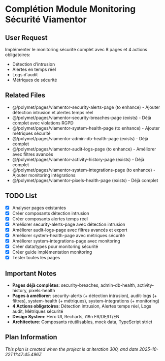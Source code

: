 # Complétion Module Monitoring Sécurité Viamentor

## User Request
Implémenter le monitoring sécurité complet avec 8 pages et 4 actions obligatoires:
- Détection d'intrusion
- Alertes en temps réel
- Logs d'audit
- Métriques de sécurité

## Related Files
- @/polymet/pages/viamentor-security-alerts-page (to enhance) - Ajouter détection intrusion et alertes temps réel
- @/polymet/pages/viamentor-security-breaches-page (exists) - Déjà complet avec violations RGPD
- @/polymet/pages/viamentor-system-health-page (to enhance) - Ajouter métriques sécurité
- @/polymet/pages/viamentor-admin-db-health-page (exists) - Déjà complet
- @/polymet/pages/viamentor-audit-logs-page (to enhance) - Améliorer avec filtres avancés
- @/polymet/pages/viamentor-activity-history-page (exists) - Déjà complet
- @/polymet/pages/viamentor-system-integrations-page (to enhance) - Ajouter monitoring intégrations
- @/polymet/pages/viamentor-pixels-health-page (exists) - Déjà complet

## TODO List
- [x] Analyser pages existantes
- [x] Créer composants détection intrusion
- [x] Créer composants alertes temps réel
- [x] Améliorer security-alerts-page avec détection intrusion
- [x] Améliorer audit-logs-page avec filtres avancés et export
- [x] Améliorer system-health-page avec métriques sécurité
- [x] Améliorer system-integrations-page avec monitoring
- [x] Créer data/types pour monitoring sécurité
- [x] Créer guide implémentation monitoring
- [x] Tester toutes les pages

## Important Notes
- **Pages déjà complètes**: security-breaches, admin-db-health, activity-history, pixels-health
- **Pages à améliorer**: security-alerts (+ détection intrusion), audit-logs (+ filtres), system-health (+ métriques), system-integrations (+ monitoring)
- **4 Actions obligatoires**: Détection intrusion, Alertes temps réel, Logs audit, Métriques sécurité
- **Design System**: Hero UI, Recharts, i18n FR/DE/IT/EN
- **Architecture**: Composants réutilisables, mock data, TypeScript strict

  
## Plan Information
*This plan is created when the project is at iteration 300, and date 2025-10-22T11:47:45.496Z*
